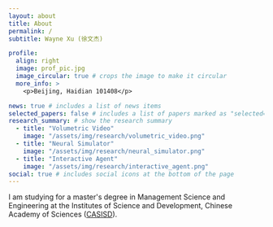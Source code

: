 ```yaml
---
layout: about
title: About
permalink: /
subtitle: Wayne Xu (徐文杰)

profile:
  align: right
  image: prof_pic.jpg
  image_circular: true # crops the image to make it circular
  more_info: >
    <p>Beijing, Haidian 101408</p>

news: true # includes a list of news items
selected_papers: false # includes a list of papers marked as "selected={true}"
research_summary: # show the research summary
  - title: "Volumetric Video"
    image: "/assets/img/research/volumetric_video.png"
  - title: "Neural Simulator"
    image: "/assets/img/research/neural_simulator.png"
  - title: "Interactive Agent"
    image: "/assets/img/research/interactive_agent.png"
social: true # includes social icons at the bottom of the page
---
```


I am studying for a master's degree in Management Science and Engineering at the Institutes of Science and Development, Chinese Academy of Sciences ([CASISD](http://www.casisd.cn/)).
